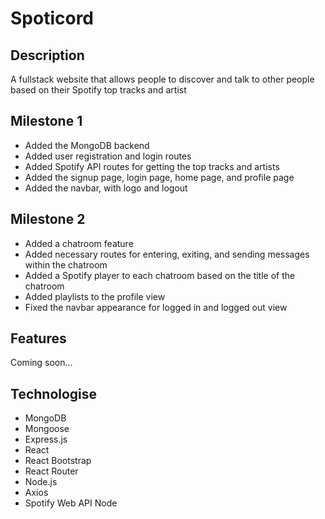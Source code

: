 # Spoticord

## Description
A fullstack website that allows people to discover and talk to other people based on their Spotify top tracks and artist

## Milestone 1
- Added the MongoDB backend
- Added user registration and login routes
- Added Spotify API routes for getting the top tracks and artists
- Added the signup page, login page, home page, and profile page
- Added the navbar, with logo and logout

## Milestone 2
- Added a chatroom feature
- Added necessary routes for entering, exiting, and sending messages within the chatroom
- Added a Spotify player to each chatroom based on the title of the chatroom
- Added playlists to the profile view
- Fixed the navbar appearance for logged in and logged out view

## Features
Coming soon...

## Technologise
- MongoDB
- Mongoose
- Express.js
- React
- React Bootstrap
- React Router
- Node.js
- Axios
- Spotify Web API Node

